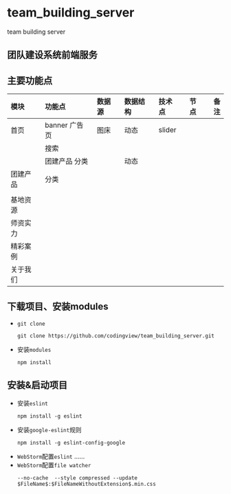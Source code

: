 # team_building_server
team building server

## 团队建设系统前端服务

## 主要功能点
|模块|功能点|数据源|数据结构|技术点|节点|备注|
|:---|:---|:---|:---|:---|---|---:|
|首页|banner 广告页|图床|动态|slider|||
||搜索||
||团建产品 分类||动态||
|团建产品|分类|||
|||||
|基地资源||||
|师资实力||||
|精彩案例||||
|关于我们||||

## 下载项目、安装modules
- `git clone`
  ```
  git clone https://github.com/codingview/team_building_server.git
  ```
- 安装`modules`
  ```
  npm install 
  ```

## 安装&启动项目

- 安装`eslint`
  ```
  npm install -g eslint
  ```
- 安装`google-eslint`规则
  ```
  npm install -g eslint-config-google
  ```
- `WebStorm`配置`eslint` ......
- `WebStorm`配置`file watcher`
  ```
  --no-cache  --style compressed --update $FileName$:$FileNameWithoutExtension$.min.css
  ```